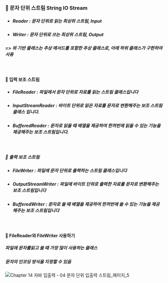 ### :pushpin: 문자 단위 스트림 String IO Stream
* ##### Reader : 문자 단위로 읽는 최상위 스트림, Input
* ##### Writer : 문자 단위로 쓰는 최상위 스트림, Output
##### => 위 기반 클래스는 추상 메서드를 포함한 추상 클래스로, 아래 하위 클래스가 구현하여 사용 

<br>

#### :round_pushpin: 입력 보조 스트림
* ##### FileReader : 파일에서 문자 단위로 자료를 읽는 스트림 클래스입니다
* ##### InputStreamReader : 바이트 단위로 읽은 자료를 문자로 변환해주는 보조 스트림 클래스 입니다.
* ##### BufferedReader : 문자로 읽을 때 배열을 제공하여 한꺼번에 읽을 수 있는 기능을 제공해주는 보조 스트림입니다.

<br>

##### :round_pushpin: 출력 보조 스트림
* ##### FileWriter : 파일에 문자 단위로 출력하는 스트림 클래스입니다
* ##### OutputStreamWriter : 파일에 바이트 단위로 출력한 자료를 문자로 변환해주는 보조 스트림입니다
* ##### BufferedWriter : 문자로 쓸 때 배열을 제공하여 한꺼번에 쓸 수 있는 기능을 제공해주는 보조 스트림입니다


<br>

#### :round_pushpin: FileReader와 FileWriter 사용하기
##### 파일에 문자를읽고 쓸 때 가장 많이 사용하는 클래스
##### 문자의 인코딩 방식을 지정할 수 있음

![Chapter 14 자바 입출력 - 04 문자 단위 입출력 스트림_페이지_5](https://user-images.githubusercontent.com/74708028/110724091-7a912e80-8258-11eb-9700-346556461fe3.png)


